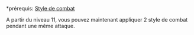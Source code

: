 
*prérequis: [Style de combat](../../1.%20Talent%20de%20base/Style%20de%20combat.md)

A partir du niveau 11, vous pouvez maintenant appliquer 2 style de combat pendant une même attaque.